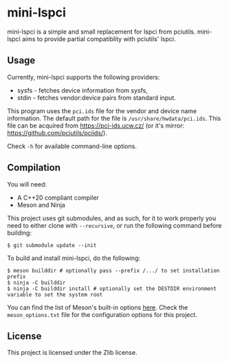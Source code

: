 # mini-lspci

mini-lspci is a simple and small replacement for lspci from pciutils. mini-lspci aims to provide partial compatiblity with pciutils' lspci.

## Usage

Currently, mini-lspci supports the following providers:
 - sysfs - fetches device information from sysfs,
 - stdin - fetches vendor:device pairs from standard input.

This program uses the `pci.ids` file for the vendor and device name information. The default path for the file is `/usr/share/hwdata/pci.ids`. This file can be acquired from https://pci-ids.ucw.cz/ (or it's mirror: https://github.com/pciutils/pciids/).

Check `-h` for available command-line options.

## Compilation

You will need:
 - A C++20 compliant compiler
 - Meson and Ninja

This project uses git submodules, and as such, for it to work properly you need to either clone with `--recursive`, or run the following command before building:
```
$ git submodule update --init
```

To build and install mini-lspci, do the following:
```
$ meson builddir # optionally pass --prefix /.../ to set installation prefix
$ ninja -C builddir
$ ninja -C builddir install # optionally set the DESTDIR environment variable to set the system root
```

You can find the list of Meson's built-in options [here](https://mesonbuild.com/Builtin-options.html). Check the `meson_options.txt` file for the configuration options for this project.

## License

This project is licensed under the Zlib license.

